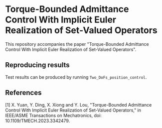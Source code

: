 # Torque-Bounded Admittance Control With Implicit Euler Realization of Set-Valued Operators

This repository accompanies the paper "Torque-Bounded Admittance Control With Implicit Euler Realization of Set-Valued Operators". 


## Reproducing results

Test results can be produced by running  `Two_DoFs_position_control`. 


## References
[1] X. Yuan, Y. Ding, X. Xiong and Y. Lou, "Torque-Bounded Admittance Control With Implicit Euler Realization of Set-Valued Operators," in IEEE/ASME Transactions on Mechatronics, doi: 10.1109/TMECH.2023.3342479. 

